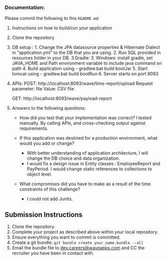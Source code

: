 ### Documentation:

Please commit the following to this `README.md`:

1. Instructions on how to build/run your application

1. Clone the repository
2. DB setup : 1. Change the JPA datasource properties & Hibernate Dialect in "application.yml" to the DB that you are using.
              2. Run SQL provided in resources folder in your DB.
3.Gradle:     3. Windows: install gradle, set JAVA_HOME and Path environment variable to include java command on path
              4. Build application using - gradlew.bat build bootJar
              5. Start tomcat using - gradlew.bat build bootRun
              6. Server starts on port 8093
4. APIs:
    POST: http://localhost:8093/wave/time-report/upload
           Request parameter: file 
           Value: CSV file
            
    GET: http://localhost:8093/wave/payload-report
                
1. Answers to the following questions:
   - How did you test that your implementation was correct?
        I tested manually. By calling APIs, and cross-checking output against requirements.
        
   - If this application was destined for a production environment, what would you add or change?
        - With better understanding of application architecture, I will change the DB choice and data organization.
        - I would fix a design issue in Entity classes : EmployeeReport and PayPeriod. I would change static references to collections to object level.
          
   - What compromises did you have to make as a result of the time constraints of this challenge?
        - I could not add Junits. 
        
## Submission Instructions

1. Clone the repository.
1. Complete your project as described above within your local repository.
1. Ensure everything you want to commit is committed.
1. Create a git bundle: `git bundle create your_name.bundle --all`
1. Email the bundle file to [dev.careers@waveapps.com](dev.careers@waveapps.com) and CC the recruiter you have been in contact with.
